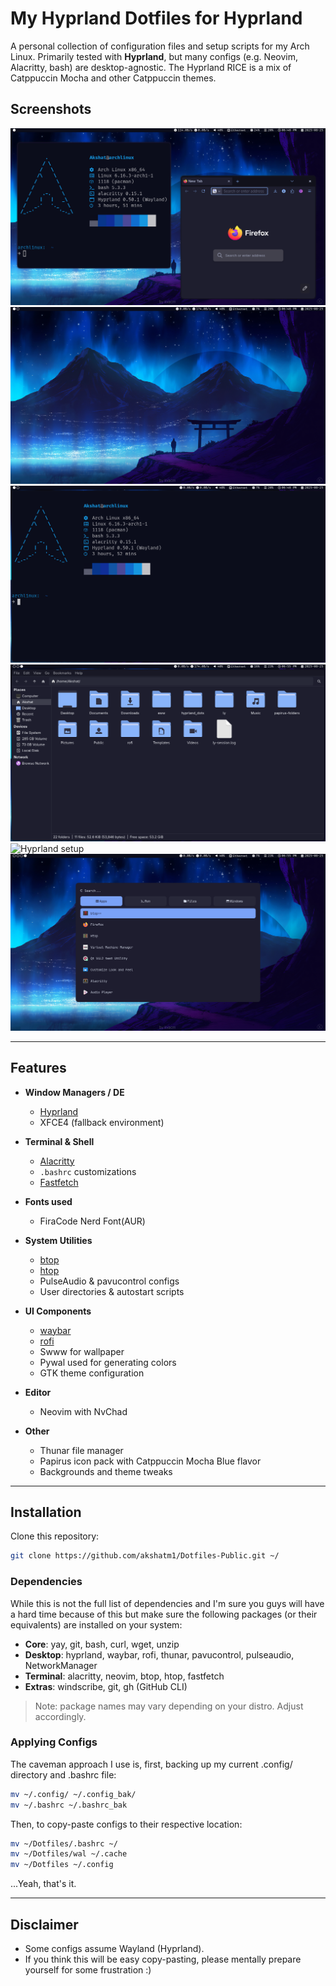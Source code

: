 # My Hyprland Dotfiles for Hyprland

A personal collection of configuration files and setup scripts for my Arch Linux.
Primarily tested with **Hyprland**, but many configs (e.g. Neovim, Alacritty, bash) are desktop-agnostic.
The Hyprland RICE is a mix of Catppuccin Mocha and other Catppuccin themes.

## Screenshots

![Hyprland setup](./assets/S1.png)
![Hyprland setup](./assets/S2.png)
![Hyprland setup](./assets/S3.png)
![Hyprland setup](./assets/S4.png)
![Hyprland setup](./assets/S5.png)
![Hyprland setup](./assets/S6.png)

---

## Features

* **Window Managers / DE**

  * [Hyprland](https://github.com/hyprwm/Hyprland)
  * XFCE4 (fallback environment)

* **Terminal & Shell**

  * [Alacritty](https://github.com/alacritty/alacritty)
  * `.bashrc` customizations
  * [Fastfetch](https://github.com/fastfetch-cli/fastfetch)

* **Fonts used**

   * FiraCode Nerd Font(AUR)

* **System Utilities**

  * [btop](https://github.com/aristocratos/btop)
  * [htop](https://htop.dev/)
  * PulseAudio & pavucontrol configs
  * User directories & autostart scripts

* **UI Components**

  * [waybar](https://github.com/Alexays/Waybar)
  * [rofi](https://github.com/davatorium/rofi)
  * Swww for wallpaper
  * Pywal used for generating colors
  * GTK theme configuration

* **Editor**

  * Neovim with NvChad

* **Other**

  * Thunar file manager
  * Papirus icon pack with Catppuccin Mocha Blue flavor
  * Backgrounds and theme tweaks

---

## Installation

Clone this repository:

```bash
git clone https://github.com/akshatm1/Dotfiles-Public.git ~/
```

### Dependencies

While this is not the full list of dependencies and I'm sure you guys will have a hard time because of this but make sure the following packages (or their equivalents) are installed on your system:

* **Core**: yay, git, bash, curl, wget, unzip
* **Desktop**: hyprland, waybar, rofi, thunar, pavucontrol, pulseaudio, NetworkManager
* **Terminal**: alacritty, neovim, btop, htop, fastfetch
* **Extras**: windscribe, git, gh (GitHub CLI)

> Note: package names may vary depending on your distro. Adjust accordingly.

### Applying Configs

The caveman approach I use is, first, backing up my current .config/ directory and .bashrc file:

```bash
mv ~/.config/ ~/.config_bak/
mv ~/.bashrc ~/.bashrc_bak
```

Then, to copy-paste configs to their respective location:

```bash
mv ~/Dotfiles/.bashrc ~/ 
mv ~/Dotfiles/wal ~/.cache
mv ~/Dotfiles ~/.config
```

...Yeah, that's it. 

---

## Disclaimer

* Some configs assume Wayland (Hyprland).
* If you think this will be easy copy-pasting, please mentally prepare yourself for some frustration :)
